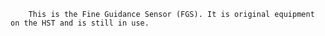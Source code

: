 
    	This is the Fine Guidance Sensor (FGS). It is original equipment on the HST and is still in use.
    